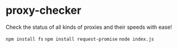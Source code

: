 # proxy-checker
 Check the status of all kinds of proxies and their speeds with ease!
 
 `npm install fs`
 `npm install request-promise`
 `node index.js`
